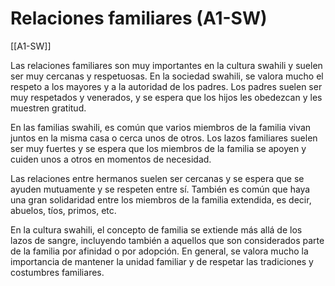 # Relaciones familiares (A1-SW)

[[A1-SW]]

Las relaciones familiares son muy importantes en la cultura swahili y suelen ser muy cercanas y respetuosas. En la sociedad swahili, se valora mucho el respeto a los mayores y a la autoridad de los padres. Los padres suelen ser muy respetados y venerados, y se espera que los hijos les obedezcan y les muestren gratitud.

En las familias swahili, es común que varios miembros de la familia vivan juntos en la misma casa o cerca unos de otros. Los lazos familiares suelen ser muy fuertes y se espera que los miembros de la familia se apoyen y cuiden unos a otros en momentos de necesidad.

Las relaciones entre hermanos suelen ser cercanas y se espera que se ayuden mutuamente y se respeten entre sí. También es común que haya una gran solidaridad entre los miembros de la familia extendida, es decir, abuelos, tíos, primos, etc.

En la cultura swahili, el concepto de familia se extiende más allá de los lazos de sangre, incluyendo también a aquellos que son considerados parte de la familia por afinidad o por adopción. En general, se valora mucho la importancia de mantener la unidad familiar y de respetar las tradiciones y costumbres familiares.
